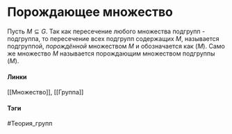 # Порождающее множество
Пусть $M\subseteq G$. Так как пересечение любого множества подгрупп - подгруппа, то пересечение всех подгрупп содержащих $M$, называется подгруппой, *порождённой* множеством $M$ и обозначается как $(M)$. Само же множество $M$ называется порождающим множеством подгруппы $(M)$.

#### Линки
[[Множество]],
[[Группа]]
#### Тэги 
 #Теория_групп 